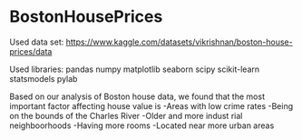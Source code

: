 # BostonHousePrices
Used data set: https://www.kaggle.com/datasets/vikrishnan/boston-house-prices/data

Used libraries: 
pandas 
numpy 
matplotlib 
seaborn
scipy
scikit-learn
statsmodels
pylab

Based on our analysis of Boston house data, we found that the most important factor affecting house value is
-Areas with low crime rates
-Being on the bounds of the Charles River
-Older and more indust rial neighboorhoods
-Having more rooms
-Located near more urban areas
